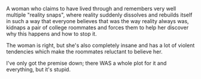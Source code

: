  A woman who claims to have lived through and remembers very well multiple "reality snaps", where reality suddenly dissolves and rebuilds itself in such a way that everyone believes that was the way reality always was, kidnaps a pair of college roommates and forces them to help her discover why this happens and how to stop it.

The woman is right, but she's also completely insane and has a lot of violent tendencies which make the roommates reluctant to believe her.

I've only got the premise down; there WAS a whole plot for it and everything, but it's stupid. 
